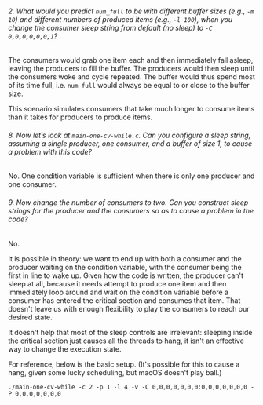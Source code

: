###### 2.  What would you predict `num_full` to be with different buffer sizes (e.g., `-m 10`) and different numbers of produced items (e.g., `-l 100`), when you change the consumer sleep string from default (no sleep) to `-C 0,0,0,0,0,0,1`?

The consumers would grab one item each and then immediately fall asleep, leaving the producers to fill the buffer. The producers would then sleep until the consumers woke and cycle repeated. The buffer would thus spend most of its time full, i.e. `num_full` would always be equal to or close to the buffer size.

This scenario simulates consumers that take much longer to consume items than it takes for producers to produce items.

###### 8. Now let’s look at `main-one-cv-while.c`. Can you configure a sleep string, assuming a single producer, one consumer, and a buffer of size 1, to cause a problem with this code?

No. One condition variable is sufficient when there is only one producer and one consumer.

###### 9. Now change the number of consumers to two. Can you construct sleep strings for the producer and the consumers so as to cause a problem in the code?

No.

It is possible in theory: we want to end up with both a consumer and the producer waiting on the condition variable, with the consumer being the first in line to wake up. Given how the code is written, the producer can't sleep at all, because it needs attempt to produce one item and then immediately loop around and wait on the condition variable before a consumer has entered the critical section and consumes that item. That doesn't leave us with enough flexibility to play the consumers to reach our desired state.

It doesn't help that most of the sleep controls are irrelevant: sleeping inside the critical section just causes all the threads to hang, it isn't an effective way to change the execution state.

For reference, below is the basic setup. (It's possible for this to cause a hang, given some lucky scheduling, but macOS doesn't play ball.)

```
./main-one-cv-while -c 2 -p 1 -l 4 -v -C 0,0,0,0,0,0,0:0,0,0,0,0,0,0 -P 0,0,0,0,0,0,0
```
